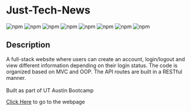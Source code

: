 # Just-Tech-News

  ![npm](https://img.shields.io/badge/dotenv-^8.2.0-red)
  ![npm](https://img.shields.io/badge/Express.js-^4.17.1-yellow)
  ![npm](https://img.shields.io/badge/MySQL2-^2.1.0-blue)
  ![npm](https://img.shields.io/badge/Sequelize-^5.21.7-green)
  ![npm](https://img.shields.io/badge/bcrypt-^5.0.1-red)
  ![npm](https://img.shields.io/badge/conncet.session.sequelize-^7.1.3-yellow)
  ![npm](https://img.shields.io/badge/Handlebars-^6.0.3-blue)
  ![npm](https://img.shields.io/badge/Express.Session-^1.17.2-green)

## Description
A full-stack website where users can create an account, login/logout and view different information depending on their login status. The code is organized based on MVC and OOP. The API routes are built in a RESTful manner.
<br><br>
Built as part of UT Austin Bootcamp

[Click Here](https://rocky-savannah-71767.herokuapp.com/) to go to the webpage
